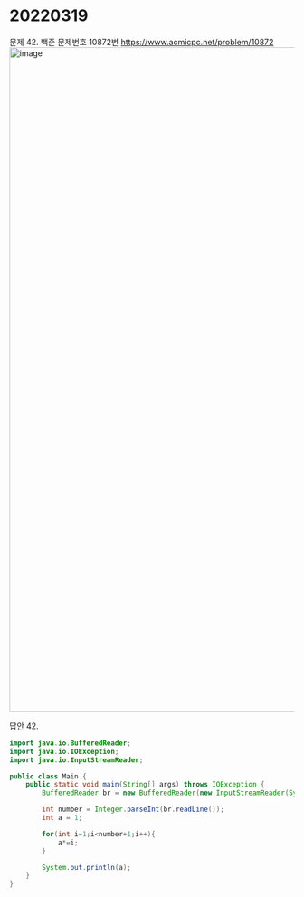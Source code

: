 20220319
========
문제 42. 백준 문제번호 10872번 https://www.acmicpc.net/problem/10872
<br/>
<img width="1175" alt="image" src="https://user-images.githubusercontent.com/65878311/159045921-43e11ce7-a6f1-47af-936d-150834585884.png">

답안 42.

~~~java
import java.io.BufferedReader;
import java.io.IOException;
import java.io.InputStreamReader;

public class Main {
    public static void main(String[] args) throws IOException {
        BufferedReader br = new BufferedReader(new InputStreamReader(System.in));

        int number = Integer.parseInt(br.readLine());
        int a = 1;

        for(int i=1;i<number+1;i++){
            a*=i;
        }

        System.out.println(a);
    }
}
~~~

